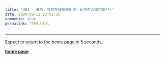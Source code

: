 ```yaml
---
title: '404 - 真巧，竟然在這裡遇到你！比巧克力還巧欸!!!'
date: 2020-09-12 23:01:35
comments: true
permalink: /404.html
---
```


<!-- markdownlint-disable MD039 MD033 -->

---

Expect to return to the home page in <span id="timeout">5</span> seconds.

**[home page](https://kzcdud.github.io/)** 

<script>
let countTime = 30;

function count() {
  
  document.getElementById('timeout').textContent = countTime;
  countTime -= 1;
  if(countTime === 0){
    location.href = 'https://kzcdud.github.io/';
  }
  setTimeout(() => {
    count();
  }, 1000);
}

count();
</script>